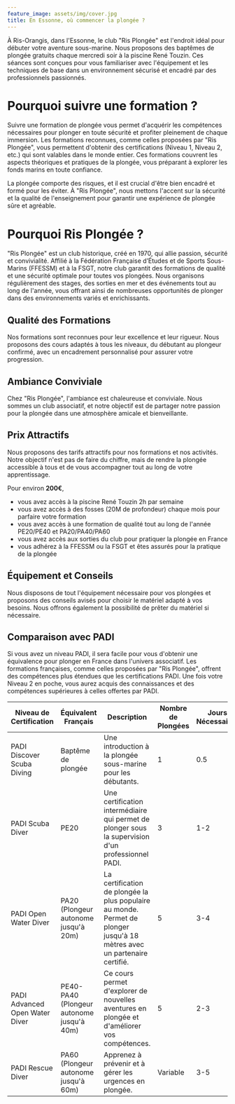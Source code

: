 ```yaml
---
feature_image: assets/img/cover.jpg
title: En Essonne, où commencer la plongée ?
---
```


À Ris-Orangis, dans l'Essonne, le club "Ris Plongée" est l'endroit idéal pour débuter votre aventure sous-marine. Nous proposons des baptêmes de plongée gratuits chaque mercredi soir à la piscine René Touzin. Ces séances sont conçues pour vous familiariser avec l'équipement et les techniques de base dans un environnement sécurisé et encadré par des professionnels passionnés.

# Pourquoi suivre une formation ?

Suivre une formation de plongée vous permet d'acquérir les compétences nécessaires pour plonger en toute sécurité et profiter pleinement de chaque immersion. Les formations reconnues, comme celles proposées par "Ris Plongée", vous permettent d'obtenir des certifications (Niveau 1, Niveau 2, etc.) qui sont valables dans le monde entier. Ces formations couvrent les aspects théoriques et pratiques de la plongée, vous préparant à explorer les fonds marins en toute confiance.

La plongée comporte des risques, et il est crucial d'être bien encadré et formé pour les éviter. À "Ris Plongée", nous mettons l'accent sur la sécurité et la qualité de l'enseignement pour garantir une expérience de plongée sûre et agréable.

# Pourquoi Ris Plongée ?

"Ris Plongée" est un club historique, créé en 1970, qui allie passion, sécurité et convivialité. Affilié à la Fédération Française d’Études et de Sports Sous-Marins (FFESSM) et à la FSGT, notre club garantit des formations de qualité et une sécurité optimale pour toutes vos plongées. Nous organisons régulièrement des stages, des sorties en mer et des événements tout au long de l'année, vous offrant ainsi de nombreuses opportunités de plonger dans des environnements variés et enrichissants.

## Qualité des Formations

Nos formations sont reconnues pour leur excellence et leur rigueur. Nous proposons des cours adaptés à tous les niveaux, du débutant au plongeur confirmé, avec un encadrement personnalisé pour assurer votre progression.

## Ambiance Conviviale

Chez "Ris Plongée", l'ambiance est chaleureuse et conviviale. Nous sommes un club associatif, et notre objectif est de partager notre passion pour la plongée dans une atmosphère amicale et bienveillante.

## Prix Attractifs

Nous proposons des tarifs attractifs pour nos formations et nos activités. Notre objectif n'est pas de faire du chiffre, mais de rendre la plongée accessible à tous et de vous accompagner tout au long de votre apprentissage.

Pour environ **200€**,

- vous avez accès à la piscine René Touzin 2h par semaine
- vous avez accès à des fosses (20M de profondeur) chaque mois pour parfaire votre formation
- vous avez accès à une formation de qualité tout au long de l'année PE20/PE40 et PA20/PA40/PA60
- vous avez accès aux sorties du club pour pratiquer la plongée en France
- vous adhérez à la FFESSM ou la FSGT et êtes assurés pour la pratique de la plongée 

## Équipement et Conseils

Nous disposons de tout l'équipement nécessaire pour vos plongées et proposons des conseils avisés pour choisir le matériel adapté à vos besoins. Nous offrons également la possibilité de prêter du matériel si nécessaire.

## Comparaison avec PADI

Si vous avez un niveau PADI, il sera facile pour vous d'obtenir une équivalence pour plonger en France dans l'univers associatif. Les formations françaises, comme celles proposées par "Ris Plongée", offrent des compétences plus étendues que les certifications PADI. Une fois votre Niveau 2 en poche, vous aurez acquis des connaissances et des compétences supérieures à celles offertes par PADI.

| Niveau de Certification | Équivalent Français | Description | Nombre de Plongées | Jours Nécessaires | Coût Estimé | Via Ris Plongée |
|-------------------------|---------------------|-------------|--------------------|-------------------|-------------|-----------------|
| PADI Discover Scuba Diving | Baptême de plongée | Une introduction à la plongée sous-marine pour les débutants. | 1 | 0.5 | Entre 100 € et 150 € | gratuit |
| PADI Scuba Diver | PE20 | Une certification intermédiaire qui permet de plonger sous la supervision d'un professionnel PADI. | 3 | 1-2 | Entre 250 € et 350 € | 1 saison sportive, 200€ | 
| PADI Open Water Diver | PA20 (Plongeur autonome jusqu'à 20m) | La certification de plongée la plus populaire au monde. Permet de plonger jusqu'à 18 mètres avec un partenaire certifié. | 5 | 3-4 | Entre 400 € et 600 € | 1 saison sportive, 200€ |
| PADI Advanced Open Water Diver | PE40-PA40 (Plongeur autonome jusqu'à 40m) | Ce cours permet d'explorer de nouvelles aventures en plongée et d'améliorer vos compétences. | 5 | 2-3 | Entre 300 € et 500 € | 1 saison sportive, 200€ |
| PADI Rescue Diver | PA60 (Plongeur autonome jusqu'à 60m) | Apprenez à prévenir et à gérer les urgences en plongée. | Variable | 3-5 | Entre 400 € et 600 € | 1 saison sportive, 200€ |

